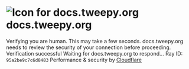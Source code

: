 # ![Icon for docs.tweepy.org](https://docs.tweepy.org/favicon.ico)docs.tweepy.org
Verifying you are human. This may take a few seconds.
docs.tweepy.org needs to review the security of your connection before proceeding.
Verification successful
Waiting for docs.tweepy.org to respond...
Ray ID: `95a2be9c7c6d8483`
Performance & security by [Cloudflare](https://www.cloudflare.com?utm_source=challenge&utm_campaign=m)
